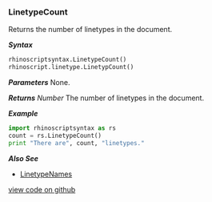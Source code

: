 ### LinetypeCount

Returns the number of linetypes in the document.  

***Syntax***
```python
rhinoscriptsyntax.LinetypeCount()
rhinoscript.linetype.LinetypCount()
```

***Parameters***
None.  

***Returns***
*Number* The number of linetypes in the document.  

***Example***
```python
import rhinoscriptsyntax as rs
count = rs.LinetypeCount()
print "There are", count, "linetypes."
```

***Also See***
  - [LinetypeNames](./LinetypeNames.md)  

[view code on github](https://github.com/acormier/rhinopythondocs/blob/233504a3f4ddb4233db057d15459948256e6631c/linetype/linetype.py#L30-L32)  
